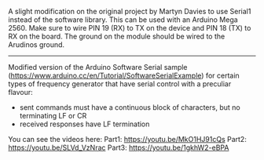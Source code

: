A slight modification on the original project by Martyn Davies to use Serial1 instead of the software library. This can be used with an Arduino Mega 2560. Make sure to wire PIN 19 (RX) to TX on the device and PIN 18 (TX) to RX on the board. The ground on the module should be wired to the Arudinos ground.

--------

Modified version of the Arduino Software Serial sample (https://www.arduino.cc/en/Tutorial/SoftwareSerialExample)
for certain types of frequency generator that have serial control with a preculiar flavour:

- sent commands must have a continuous block of characters, but no terminating LF or CR
- received responses have LF termination

You can see the videos here:
Part1: https://youtu.be/MkO1HJ91cQs
Part2: https://youtu.be/SLVd_VzNrac
Part3: https://youtu.be/1gkhW2-eBPA
